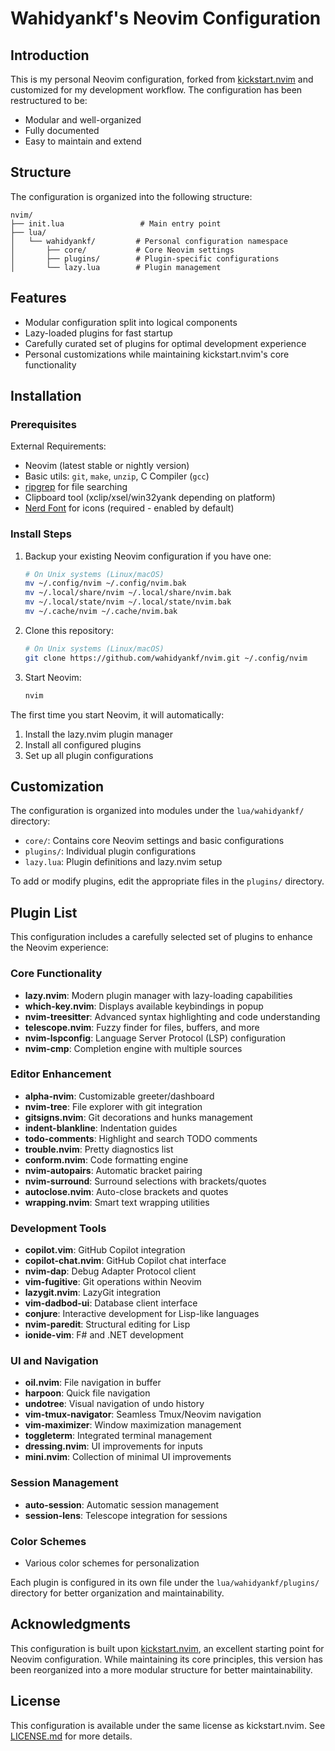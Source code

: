 # Wahidyankf's Neovim Configuration

## Introduction

This is my personal Neovim configuration, forked from [kickstart.nvim](https://github.com/nvim-lua/kickstart.nvim) and customized for my development workflow. The configuration has been restructured to be:

- Modular and well-organized
- Fully documented
- Easy to maintain and extend

## Structure

The configuration is organized into the following structure:

```
nvim/
├── init.lua                 # Main entry point
├── lua/
│   └── wahidyankf/         # Personal configuration namespace
│       ├── core/           # Core Neovim settings
│       ├── plugins/        # Plugin-specific configurations
│       └── lazy.lua        # Plugin management
```

## Features

- Modular configuration split into logical components
- Lazy-loaded plugins for fast startup
- Carefully curated set of plugins for optimal development experience
- Personal customizations while maintaining kickstart.nvim's core functionality

## Installation

### Prerequisites

External Requirements:

- Neovim (latest stable or nightly version)
- Basic utils: `git`, `make`, `unzip`, C Compiler (`gcc`)
- [ripgrep](https://github.com/BurntSushi/ripgrep#installation) for file searching
- Clipboard tool (xclip/xsel/win32yank depending on platform)
- [Nerd Font](https://www.nerdfonts.com/) for icons (required - enabled by default)

### Install Steps

1. Backup your existing Neovim configuration if you have one:

   ```sh
   # On Unix systems (Linux/macOS)
   mv ~/.config/nvim ~/.config/nvim.bak
   mv ~/.local/share/nvim ~/.local/share/nvim.bak
   mv ~/.local/state/nvim ~/.local/state/nvim.bak
   mv ~/.cache/nvim ~/.cache/nvim.bak
   ```

2. Clone this repository:

   ```sh
   # On Unix systems (Linux/macOS)
   git clone https://github.com/wahidyankf/nvim.git ~/.config/nvim
   ```

3. Start Neovim:
   ```sh
   nvim
   ```

The first time you start Neovim, it will automatically:

1. Install the lazy.nvim plugin manager
2. Install all configured plugins
3. Set up all plugin configurations

## Customization

The configuration is organized into modules under the `lua/wahidyankf/` directory:

- `core/`: Contains core Neovim settings and basic configurations
- `plugins/`: Individual plugin configurations
- `lazy.lua`: Plugin definitions and lazy.nvim setup

To add or modify plugins, edit the appropriate files in the `plugins/` directory.

## Plugin List

This configuration includes a carefully selected set of plugins to enhance the Neovim experience:

### Core Functionality

- **lazy.nvim**: Modern plugin manager with lazy-loading capabilities
- **which-key.nvim**: Displays available keybindings in popup
- **nvim-treesitter**: Advanced syntax highlighting and code understanding
- **telescope.nvim**: Fuzzy finder for files, buffers, and more
- **nvim-lspconfig**: Language Server Protocol (LSP) configuration
- **nvim-cmp**: Completion engine with multiple sources

### Editor Enhancement

- **alpha-nvim**: Customizable greeter/dashboard
- **nvim-tree**: File explorer with git integration
- **gitsigns.nvim**: Git decorations and hunks management
- **indent-blankline**: Indentation guides
- **todo-comments**: Highlight and search TODO comments
- **trouble.nvim**: Pretty diagnostics list
- **conform.nvim**: Code formatting engine
- **nvim-autopairs**: Automatic bracket pairing
- **nvim-surround**: Surround selections with brackets/quotes
- **autoclose.nvim**: Auto-close brackets and quotes
- **wrapping.nvim**: Smart text wrapping utilities

### Development Tools

- **copilot.vim**: GitHub Copilot integration
- **copilot-chat.nvim**: GitHub Copilot chat interface
- **nvim-dap**: Debug Adapter Protocol client
- **vim-fugitive**: Git operations within Neovim
- **lazygit.nvim**: LazyGit integration
- **vim-dadbod-ui**: Database client interface
- **conjure**: Interactive development for Lisp-like languages
- **nvim-paredit**: Structural editing for Lisp
- **ionide-vim**: F# and .NET development

### UI and Navigation

- **oil.nvim**: File navigation in buffer
- **harpoon**: Quick file navigation
- **undotree**: Visual navigation of undo history
- **vim-tmux-navigator**: Seamless Tmux/Neovim navigation
- **vim-maximizer**: Window maximization management
- **toggleterm**: Integrated terminal management
- **dressing.nvim**: UI improvements for inputs
- **mini.nvim**: Collection of minimal UI improvements

### Session Management

- **auto-session**: Automatic session management
- **session-lens**: Telescope integration for sessions

### Color Schemes

- Various color schemes for personalization

Each plugin is configured in its own file under the `lua/wahidyankf/plugins/` directory for better organization and maintainability.

## Acknowledgments

This configuration is built upon [kickstart.nvim](https://github.com/nvim-lua/kickstart.nvim), an excellent starting point for Neovim configuration. While maintaining its core principles, this version has been reorganized into a more modular structure for better maintainability.

## License

This configuration is available under the same license as kickstart.nvim. See [LICENSE.md](LICENSE.md) for more details.
